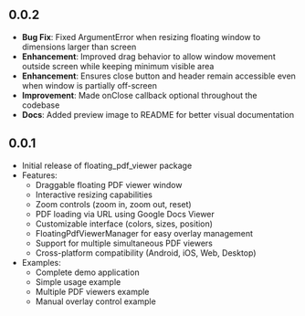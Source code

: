 ## 0.0.2

* **Bug Fix**: Fixed ArgumentError when resizing floating window to dimensions larger than screen
* **Enhancement**: Improved drag behavior to allow window movement outside screen while keeping minimum visible area
* **Enhancement**: Ensures close button and header remain accessible even when window is partially off-screen
* **Improvement**: Made onClose callback optional throughout the codebase
* **Docs**: Added preview image to README for better visual documentation

## 0.0.1

* Initial release of floating_pdf_viewer package
* Features:
  * Draggable floating PDF viewer window
  * Interactive resizing capabilities
  * Zoom controls (zoom in, zoom out, reset)
  * PDF loading via URL using Google Docs Viewer
  * Customizable interface (colors, sizes, position)
  * FloatingPdfViewerManager for easy overlay management
  * Support for multiple simultaneous PDF viewers
  * Cross-platform compatibility (Android, iOS, Web, Desktop)
* Examples:
  * Complete demo application
  * Simple usage example
  * Multiple PDF viewers example
  * Manual overlay control example
